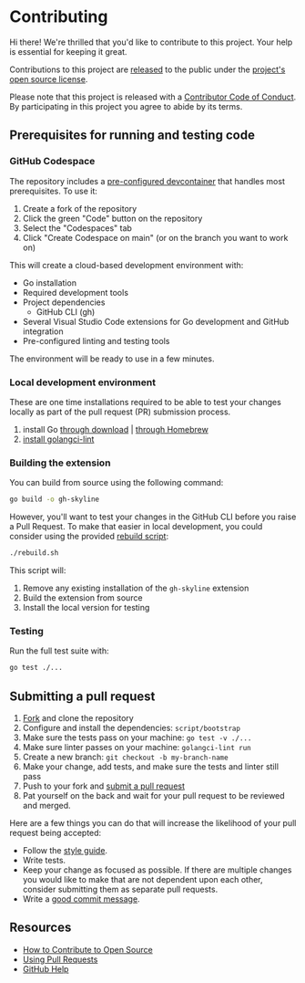 # Contributing

[fork]: https://github.com/github/gh-skyline/fork
[pr]: https://github.com/github/gh-skyline/compare
[style]: https://github.com/github/gh-skyline/blob/main/.github/linters/.golangci.yml

Hi there! We're thrilled that you'd like to contribute to this project. Your help is essential for keeping it great.

Contributions to this project are [released](https://help.github.com/articles/github-terms-of-service/#6-contributions-under-repository-license) to the public under the [project's open source license](LICENSE).

Please note that this project is released with a [Contributor Code of Conduct](CODE_OF_CONDUCT.md). By participating in this project you agree to abide by its terms.

## Prerequisites for running and testing code

### GitHub Codespace

The repository includes a [pre-configured devcontainer](.devcontainer/devcontainer.json) that handles most prerequisites. To use it:

1. Create a fork of the repository
1. Click the green "Code" button on the repository
1. Select the "Codespaces" tab
1. Click "Create Codespace on main" (or on the branch you want to work on)

This will create a cloud-based development environment with:

- Go installation
- Required development tools
- Project dependencies
  - GitHub CLI (gh)
- Several Visual Studio Code extensions for Go development and GitHub integration
- Pre-configured linting and testing tools

The environment will be ready to use in a few minutes.

### Local development environment

These are one time installations required to be able to test your changes locally as part of the pull request (PR) submission process.

1. install Go [through download](https://go.dev/doc/install) | [through Homebrew](https://formulae.brew.sh/formula/go)
1. [install golangci-lint](https://golangci-lint.run/usage/install/#local-installation)

### Building the extension

You can build from source using the following command:

```bash
go build -o gh-skyline
```

However, you'll want to test your changes in the GitHub CLI before you raise a Pull Request. To make that easier in local development, you could consider using the provided [rebuild script](rebuild.sh):

```bash
./rebuild.sh
```

This script will:

1. Remove any existing installation of the `gh-skyline` extension
2. Build the extension from source
3. Install the local version for testing

### Testing

Run the full test suite with:

```bash
go test ./...
```

## Submitting a pull request

1. [Fork][fork] and clone the repository
1. Configure and install the dependencies: `script/bootstrap`
1. Make sure the tests pass on your machine: `go test -v ./...`
1. Make sure linter passes on your machine: `golangci-lint run`
1. Create a new branch: `git checkout -b my-branch-name`
1. Make your change, add tests, and make sure the tests and linter still pass
1. Push to your fork and [submit a pull request][pr]
1. Pat yourself on the back and wait for your pull request to be reviewed and merged.

Here are a few things you can do that will increase the likelihood of your pull request being accepted:

- Follow the [style guide][style].
- Write tests.
- Keep your change as focused as possible. If there are multiple changes you would like to make that are not dependent upon each other, consider submitting them as separate pull requests.
- Write a [good commit message](http://tbaggery.com/2008/04/19/a-note-about-git-commit-messages.html).

## Resources

- [How to Contribute to Open Source](https://opensource.guide/how-to-contribute/)
- [Using Pull Requests](https://help.github.com/articles/about-pull-requests/)
- [GitHub Help](https://help.github.com)
